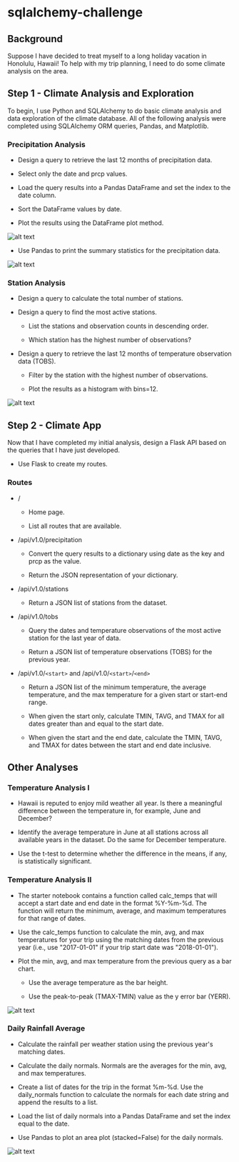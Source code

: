 # sqlalchemy-challenge

## Background

Suppose I have decided to treat myself to a long holiday vacation in Honolulu, Hawaii! To help with my trip planning, I need to do some climate analysis on the area.

## Step 1 - Climate Analysis and Exploration

To begin, I use Python and SQLAlchemy to do basic climate analysis and data exploration of the climate database. All of the following analysis were completed using SQLAlchemy ORM queries, Pandas, and Matplotlib.

### Precipitation Analysis

- Design a query to retrieve the last 12 months of precipitation data.


- Select only the date and prcp values.


- Load the query results into a Pandas DataFrame and set the index to the date column.


- Sort the DataFrame values by date.


- Plot the results using the DataFrame plot method.

![alt text](https://github.com/SeanPei-coder/sqlalchemy-challenge/blob/main/images/precipitation.png)

- Use Pandas to print the summary statistics for the precipitation data.

![alt text](https://github.com/SeanPei-coder/sqlalchemy-challenge/blob/main/images/describe.png)


### Station Analysis

- Design a query to calculate the total number of stations.


- Design a query to find the most active stations.

  - List the stations and observation counts in descending order.


  - Which station has the highest number of observations?


- Design a query to retrieve the last 12 months of temperature observation data (TOBS).


  - Filter by the station with the highest number of observations.


  - Plot the results as a histogram with bins=12.
  
![alt text](https://github.com/SeanPei-coder/sqlalchemy-challenge/blob/main/images/station-histogram.png) 

## Step 2 - Climate App
Now that I have completed my initial analysis, design a Flask API based on the queries that I have just developed.

- Use Flask to create my routes.

### Routes

- /


  - Home page.


  - List all routes that are available.




- /api/v1.0/precipitation


  - Convert the query results to a dictionary using date as the key and prcp as the value.


  - Return the JSON representation of your dictionary.




- /api/v1.0/stations

  - Return a JSON list of stations from the dataset.



- /api/v1.0/tobs


  - Query the dates and temperature observations of the most active station for the last year of data.


  - Return a JSON list of temperature observations (TOBS) for the previous year.




- /api/v1.0/`<start>` and /api/v1.0/`<start>`/`<end>`


  - Return a JSON list of the minimum temperature, the average temperature, and the max temperature for a given start or start-end range.

  - When given the start only, calculate TMIN, TAVG, and TMAX for all dates greater than and equal to the start date.

  - When given the start and the end date, calculate the TMIN, TAVG, and TMAX for dates between the start and end date inclusive.
  
## Other Analyses
  
### Temperature Analysis I

- Hawaii is reputed to enjoy mild weather all year. Is there a meaningful difference between the temperature in, for example, June and December?


- Identify the average temperature in June at all stations across all available years in the dataset. Do the same for December temperature.


- Use the t-test to determine whether the difference in the means, if any, is statistically significant. 

### Temperature Analysis II

- The starter notebook contains a function called calc_temps that will accept a start date and end date in the format %Y-%m-%d. The function will return the minimum, average, and maximum temperatures for that range of dates.


- Use the calc_temps function to calculate the min, avg, and max temperatures for your trip using the matching dates from the previous year (i.e., use "2017-01-01" if your trip start date was "2018-01-01").


- Plot the min, avg, and max temperature from the previous query as a bar chart.


  - Use the average temperature as the bar height.


  - Use the peak-to-peak (TMAX-TMIN) value as the y error bar (YERR).
  
![alt text](https://github.com/SeanPei-coder/sqlalchemy-challenge/blob/main/images/temperature.png)

### Daily Rainfall Average

- Calculate the rainfall per weather station using the previous year's matching dates.


- Calculate the daily normals. Normals are the averages for the min, avg, and max temperatures.


- Create a list of dates for the trip in the format %m-%d. Use the daily_normals function to calculate the normals for each date string and append the results to a list.


- Load the list of daily normals into a Pandas DataFrame and set the index equal to the date.


- Use Pandas to plot an area plot (stacked=False) for the daily normals.

![alt text](https://github.com/SeanPei-coder/sqlalchemy-challenge/blob/main/images/daily-normals.png)




